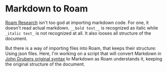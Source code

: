 
# Markdown to Roam #

[Roam Research](https://roamresearch.com) isn't too god at importing markdown code. For one, it doesn't read actual markdown. `__bold text__` is recognized as italic while `_italic text_` is not recognized at all. It also looses all structure of the document.

But there is a way of importing files into Roam, that keeps their structure: Using json files. Here, I'm working on a script that will convert Markdown in [John Grubers original syntax](https://daringfireball.net/projects/markdown/) to Markdown as Roam understands it, keeping the original structure of the document.